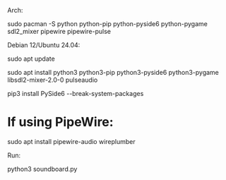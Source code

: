 Arch:

sudo pacman -S python python-pip python-pyside6 python-pygame sdl2_mixer pipewire pipewire-pulse

Debian 12/Ubuntu 24.04:

sudo apt update

sudo apt install python3 python3-pip python3-pyside6 python3-pygame libsdl2-mixer-2.0-0 pulseaudio

pip3 install PySide6 --break-system-packages

# If using PipeWire:
sudo apt install pipewire-audio wireplumber

Run:

python3 soundboard.py

